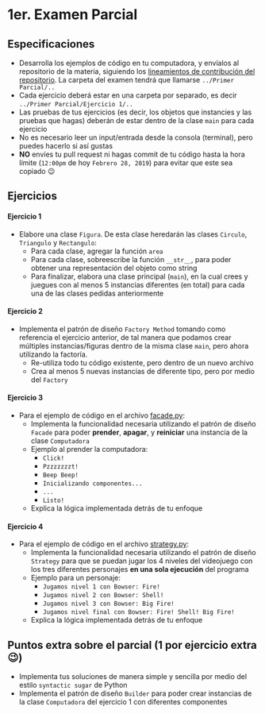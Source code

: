# 1er. Examen Parcial

## Especificaciones

* Desarrolla los ejemplos de código en tu computadora, y envíalos al repositorio de la materia, siguiendo los [lineamientos de contribución del repositorio](https://github.com/AnhellO/DAS_Sistemas#contributing). La carpeta del examen tendrá que llamarse `../Primer Parcial/..`
* Cada ejercicio deberá estar en una carpeta por separado, es decir `../Primer Parcial/Ejercicio 1/..`
* Las pruebas de tus ejercicios (es decir, los objetos que instancies y las pruebas que hagas) deberán de estar dentro de la clase `main` para cada ejercicio
* No es necesario leer un input/entrada desde la consola (terminal), pero puedes hacerlo si así gustas
* **NO** envíes tu pull request ni hagas commit de tu código hasta la hora límite (`12:00pm` de hoy `Febrero 28, 2019`) para evitar que este sea copiado :wink:

## Ejercicios

#### Ejercicio 1

* Elabore una clase `Figura`. De esta clase heredarán las clases `Circulo`, `Triangulo` y `Rectangulo`:
  * Para cada clase, agregar la función `area`
  * Para cada clase, sobreescribe la función `__str__`, para poder obtener una representación del objeto como string
  * Para finalizar, elabora una clase principal (`main`), en la cual crees y juegues con al menos 5 instancias diferentes (en total) para cada una de las clases pedidas anteriormente

#### Ejercicio 2

* Implementa el patrón de diseño `Factory Method` tomando como referencia el ejercicio anterior, de tal manera que podamos crear múltiples instancias/figuras dentro de la misma clase `main`, pero ahora utilizando la factoría.
  * Re-utiliza todo tu código existente, pero dentro de un nuevo archivo
  * Crea al menos 5 nuevas instancias de diferente tipo, pero por medio del `Factory`

#### Ejercicio 3

* Para el ejemplo de código en el archivo [facade.py](facade.py):
  * Implementa la funcionalidad necesaria utilizando el patrón de diseño `Facade` para poder **prender**, **apagar**, y **reiniciar** una instancia de la clase `Computadora`
  * Ejemplo al prender la computadora:
    * `Click!`
    * `Pzzzzzzzt!`
    * `Beep Beep!`
    * `Inicializando componentes...`
    * `...`
    * `Listo!`
  * Explica la lógica implementada detrás de tu enfoque

#### Ejercicio 4

* Para el ejemplo de código en el archivo [strategy.py](strategy.py):
  * Implementa la funcionalidad necesaria utilizando el patrón de diseño `Strategy` para que se puedan jugar los 4 niveles del videojuego con los tres diferentes personajes **en una sola ejecución** del programa
  * Ejemplo para un personaje:
    * `Jugamos nivel 1 con Bowser: Fire!`
    * `Jugamos nivel 2 con Bowser: Shell!`
    * `Jugamos nivel 3 con Bowser: Big Fire!`
    * `Jugamos nivel final con Bowser: Fire! Shell! Big Fire!`
  * Explica la lógica implementada detrás de tu enfoque

## Puntos extra sobre el parcial (1 por ejercicio extra :wink:)

* Implementa tus soluciones de manera simple y sencilla por medio del estilo `syntactic sugar` de Python
* Implementa el patrón de diseño `Builder` para poder crear instancias de la clase `Computadora` del ejercicio 1 con diferentes componentes